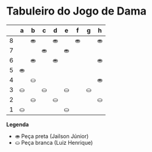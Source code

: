 # Tabuleiro do Jogo de Dama

|   | a | b | c | d | e | f | g | h |
|---|---|---|---|---|---|---|---|---|
| 8 |   | ⛂ |   | ⛂ |   | ⛂ |   | ⛂ |
| 7 |  |   | ⛂ |   | ⛂ |   |  |   |
| 6 |   | ⛂ |   | ⛂ |   |  |   | ⛂ |
| 5 | ⛂  |   |   |   |   |   |   |   |
| 4 |   | ⛀  |   |   |   |   |   | ⛂ |
| 3 | ⛀ |   | ⛀ |   | ⛀  |   | ⛀ |   |
| 2 |   | ⛀ |    | ⛀  |   |  |   | ⛀ |
| 1 | ⛀ |   |  | | ⛀ |   |   |   |

**Legenda**

- ⛂ Peça preta (Jailson Júnior)
- ⛀ Peça branca (Luiz Henrique)